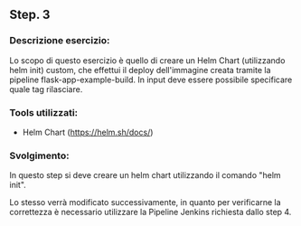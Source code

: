 
## Step. 3
### Descrizione esercizio:

Lo scopo di questo esercizio è quello di creare un Helm Chart (utilizzando helm init) custom, che effettui il deploy dell'immagine creata tramite la pipeline flask-app-example-build. In input deve essere possibile specificare quale tag rilasciare. 

### Tools utilizzati:
- Helm Chart (https://helm.sh/docs/)

### Svolgimento:
In questo step si deve creare un helm chart utilizzando il comando "helm init". 

Lo stesso verrà modificato successivamente, in quanto per verificarne la correttezza è necessario utilizzare la Pipeline Jenkins richiesta dallo step 4.
